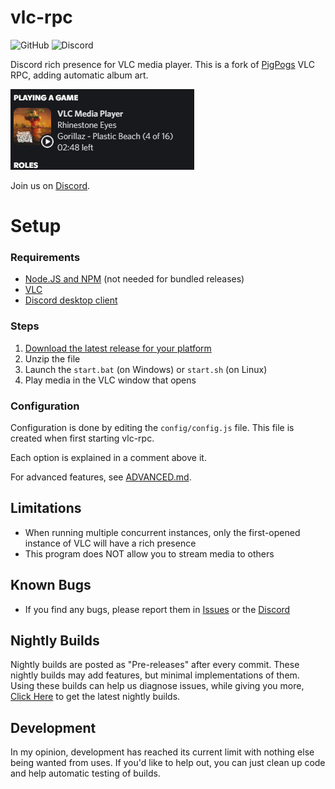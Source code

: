 # vlc-rpc
![GitHub](https://img.shields.io/github/license/GreenDiscord/vlc-rpc) ![Discord](https://img.shields.io/discord/1044078573142687814)

Discord rich presence for VLC media player.
This is a fork of [PigPogs](https://github.com/Pigpog/vlc-discord-rpc) VLC RPC, adding automatic album art.

![Example](./example.png)

Join us on [Discord](https://discord.gg/CHegxjdFCD).

# Setup

### Requirements

- [Node.JS and NPM](https://nodejs.org/en/) (not needed for bundled releases)
- [VLC](https://www.videolan.org/index.html)
- [Discord desktop client](https://discord.com/)

### Steps

 1. [Download the latest release for your platform](https://github.com/GreenDiscord/vlc-rpc/releases)
 2. Unzip the file
 3. Launch the `start.bat` (on Windows) or `start.sh` (on Linux)
 4. Play media in the VLC window that opens

### Configuration

Configuration is done by editing the `config/config.js` file.
This file is created when first starting vlc-rpc.

Each option is explained in a comment above it.

For advanced features, see [ADVANCED.md](./advanced.md).

## Limitations
 - When running multiple concurrent instances, only the first-opened instance of VLC will have a rich presence
 - This program does NOT allow you to stream media to others

## Known Bugs
 - If you find any bugs, please report them in [Issues](https://github.com/GreenDiscord/vlc-rpc/issues) or the [Discord](https://discord.gg/CHegxjdFCD)

## Nightly Builds
Nightly builds are posted as "Pre-releases" after every commit. These nightly builds may add features, but minimal implementations of them. Using these builds can help us diagnose issues, while giving you more, [Click Here](https://github.com/GreenDiscord/vlc-rpc/releases/tag/nightly) to get the latest nightly builds.

## Development 
In my opinion, development has reached its current limit with nothing else being wanted from uses.
If you'd like to help out, you can just clean up code and help automatic testing of builds.
